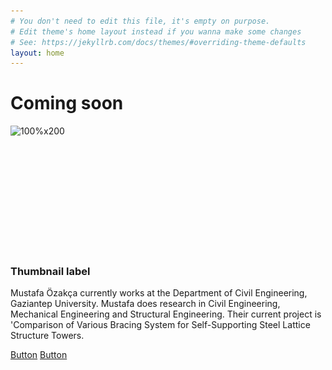 ```yaml
---
# You don't need to edit this file, it's empty on purpose.
# Edit theme's home layout instead if you wanna make some changes
# See: https://jekyllrb.com/docs/themes/#overriding-theme-defaults
layout: home
---
```


# Coming soon

<div class="thumbnail row">
<div class="col-md-12 col-sm-6 col-xs-6">
<img data-src="holder.js/100%x200" alt="100%x200" style="height: 200px; width: 100%; display: block;" src="img/Mustafa_Oezakca.jpg" data-holder-rendered="true">
</div>
<div class="caption col-md-12 col-sm-6 col-xs-6">
<h3 id="thumbnail-label">Thumbnail label<a class="anchorjs-link" href="#thumbnail-label"><span class="anchorjs-icon"></span></a></h3>
<p>
Mustafa Özakça currently works at the Department of Civil Engineering, Gaziantep University. Mustafa does research in Civil Engineering, Mechanical Engineering and Structural Engineering. Their current project is 'Comparison of Various Bracing System for Self-Supporting Steel Lattice Structure Towers.</p>
<p><a href="#" class="btn btn-primary" role="button">Button</a> <a href="#" class="btn btn-default" role="button">Button</a></p>
</div>
</div>